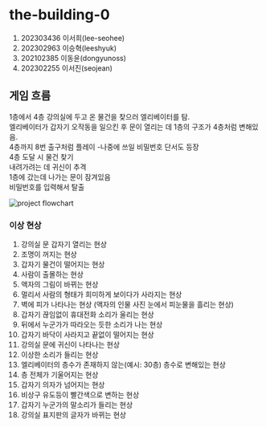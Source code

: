 # the-building-0
1. 202303436 이서희(lee-seohee)
2. 202302963 이승혁(leeshyuk)
3. 202102385 이동윤(dongyunoss)
4. 202302255 이서진(seojean)

## 게임 흐름
1층에서 4층 강의실에 두고 온 물건을 찾으러 엘리베이터를 탐.   
엘리베이터가 갑자기 오작동을 일으킨 후 문이 열리는 데 1층의 구조가 4층처럼 변해있음.   
4층까지 8번 출구처럼 플레이 -나중에 쓰일 비밀번호 단서도 등장   
4층 도달 시 물건 찾기   
내려가려는 데 귀신이 추격   
1층에 갔는데 나가는 문이 잠겨있음   
비밀번호를 입력해서 탈출   

![project flowchart](https://github.com/leeshyuk/the-building-0/assets/163138775/efa78397-091c-48cb-8173-4bbaa724b170)


### 이상 현상
1. 강의실 문 갑자기 열리는 현상
2. 조명이 꺼지는 현상
3. 갑자기 물건이 떨어지는 현상
4. 사람이 출몰하는 현상
5. 액자의 그림이 바뀌는 현상
6. 멀리서 사람의 형태가 희미하게 보이다가 사라지는 현상
7. 벽에 피가 나타나는 현상 (액자의 인물 사진 눈에서 피눈물을 흘리는 현상)
8. 갑자기 끊임없이 휴대전화 소리가 울리는 현상
9. 뒤에서 누군가가 따라오는 듯한 소리가 나는 현상
10. 갑자기 바닥이 사라지고 끝없이 떨어지는 현상
11. 강의실 문에 귀신이 나타나는 현상
12. 이상한 소리가 들리는 현상
13. 엘리베이터의 층수가 존재하지 않는(예시: 30층) 층수로 변해있는 현상
14. 층 전체가 기울어지는 현상
15. 갑자기 의자가 넘어지는 현상
16. 비상구 유도등이 빨간색으로 변하는 현상
17. 갑자기 누군가의 말소리가 들리는 현상
18. 강의실 표지판의 글자가 바뀌는 현상
